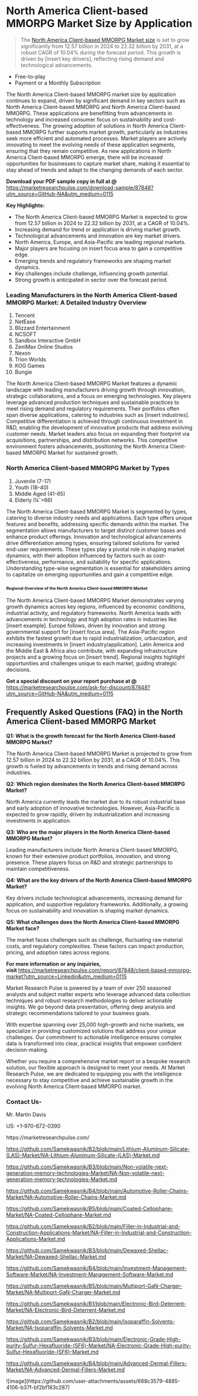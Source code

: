 <h1>North America Client-based MMORPG Market&nbsp;Size by Application</h1><blockquote><p>The <a href="https://marketresearchpulse.com/download-sample/87848?utm_source=GitHub-NA&amp;utm_medium=0115">North America Client-based MMORPG Market size</a> is set to grow significantly from 12.57 billion in 2024 to 22.32 billion by 2031, at a robust CAGR of 10.04% during the forecast period. This growth is driven by [insert key drivers], reflecting rising demand and technological advancements.</p></blockquote><ul><li>Free-to-play <li> Payment or a Monthly Subscription</li></ul><p>The North America Client-based MMORPG market size by application continues to expand, driven by significant demand in key sectors such as North America Client-based MMORPG and North America Client-based MMORPG. These applications are benefitting from advancements in technology and increased consumer focus on sustainability and cost-effectiveness. The growing adoption of solutions in North America Client-based MMORPG further supports market growth, particularly as industries seek more efficient and automated processes. Market players are actively innovating to meet the evolving needs of these application segments, ensuring that they remain competitive. As new applications in North America Client-based MMORPG emerge, there will be increased opportunities for businesses to capture market share, making it essential to stay ahead of trends and adapt to the changing demands of each sector.</p><p><strong>Download your PDF sample copy in full at @ </strong><a href="https://marketresearchpulse.com/download-sample/87848?utm_source=GitHub-NA&amp;utm_medium=0115">https://marketresearchpulse.com/download-sample/87848?utm_source=GitHub-NA&amp;utm_medium=0115</a></p><p><strong>Key Highlights: </strong></p><ul><li>The North America Client-based MMORPG Market is expected to grow from 12.57 billion in 2024 to 22.32 billion by 2031, at a CAGR of 10.04%.</li><li>Increasing demand for trend or application is driving market growth.</li><li>Technological advancements and innovation are key market drivers.</li><li>North America, Europe, and Asia-Pacific are leading regional markets.</li><li>Major players are focusing on insert focus area to gain a competitive edge.</li><li>Emerging trends and regulatory frameworks are shaping market dynamics.</li><li>Key challenges include challenge, influencing growth potential.</li><li>Strong growth is anticipated in sector over the forecast period.</li></ul><h3>Leading Manufacturers in the North America Client-based MMORPG Market: A Detailed Industry Overview</h3><ol><li>Tencent</li><li>NetEase</li><li>Blizzard Entertainment</li><li>NCSOFT</li><li>Sandbox Interactive GmbH</li><li>ZeniMax Online Studios</li><li>Nexon</li><li>Trion Worlds</li><li>KOG Games</li><li>Bungie</li></ol><div class="flex max-w-full flex-col flex-grow"><div class="min-h-8 text-message flex w-full flex-col items-end gap-2 whitespace-normal break-words [.text-message+&amp;]:mt-5" dir="auto" data-message-author-role="assistant" data-message-id="fd8432e4-4910-450d-b182-61b7bfb0a01f" data-message-model-slug="gpt-4o"><div class="flex w-full flex-col gap-1 empty:hidden first:pt-[3px]"><div class="markdown prose w-full break-words dark:prose-invert light"><p>The North America Client-based MMORPG Market features a dynamic landscape with leading manufacturers driving growth through innovation, strategic collaborations, and a focus on emerging technologies. Key players leverage advanced production techniques and sustainable practices to meet rising demand and regulatory requirements. Their portfolios often span diverse applications, catering to industries such as [insert industries]. Competitive differentiation is achieved through continuous investment in R&amp;D, enabling the development of innovative products that address evolving customer needs. Market leaders also focus on expanding their footprint via acquisitions, partnerships, and distribution networks. This competitive environment fosters advancements, positioning the North America Client-based MMORPG Market for sustained growth.</p></div></div></div></div><h3>North America Client-based MMORPG Market by Types</h3><ol><li>Juvenile (7-17) <li> Youth (18-40) <li> Middle Aged (41-65) <li> Elderly ï¼ˆ>66)</li></ol><div class="flex max-w-full flex-col flex-grow"><div class="min-h-8 text-message flex w-full flex-col items-end gap-2 whitespace-normal break-words [.text-message+&amp;]:mt-5" dir="auto" data-message-author-role="assistant" data-message-id="084470be-0bb7-4664-bddf-5156b4f41249" data-message-model-slug="gpt-4o-mini"><div class="flex w-full flex-col gap-1 empty:hidden first:pt-[3px]"><div class="markdown prose w-full break-words dark:prose-invert light"><p>The North America Client-based MMORPG Market is segmented by types, catering to diverse industry needs and applications. Each type offers unique features and benefits, addressing specific demands within the market. The segmentation allows manufacturers to target distinct customer bases and enhance product offerings. Innovation and technological advancements drive differentiation among types, ensuring tailored solutions for varied end-user requirements. These types play a pivotal role in shaping market dynamics, with their adoption influenced by factors such as cost-effectiveness, performance, and suitability for specific applications. Understanding type-wise segmentation is essential for stakeholders aiming to capitalize on emerging opportunities and gain a competitive edge.</p></div></div></div></div><h3><span style="font-size: 11px;">Regional Overview of the North America Client-based MMORPG Market</span></h3><div class="flex max-w-full flex-col flex-grow"><div class="min-h-8 text-message flex w-full flex-col items-end gap-2 whitespace-normal break-words [.text-message+&amp;]:mt-5" dir="auto" data-message-author-role="assistant" data-message-id="e9038762-ce64-4e30-91c9-9bd413514231" data-message-model-slug="gpt-4o-mini"><div class="flex w-full flex-col gap-1 empty:hidden first:pt-[3px]"><div class="markdown prose w-full break-words dark:prose-invert light"><p>The North America Client-based MMORPG Market demonstrates varying growth dynamics across key regions, influenced by economic conditions, industrial activity, and regulatory frameworks. North America leads with advancements in technology and high adoption rates in industries like [insert example]. Europe follows, driven by innovation and strong governmental support for [insert focus area]. The Asia-Pacific region exhibits the fastest growth due to rapid industrialization, urbanization, and increasing investments in [insert industry/application]. Latin America and the Middle East &amp; Africa also contribute, with expanding infrastructure projects and a growing focus on [insert trend]. Regional insights highlight opportunities and challenges unique to each market, guiding strategic decisions.</p></div></div></div></div><p><strong>Get a special discount on your report purchase at @ </strong><a href="https://marketresearchpulse.com/ask-for-discount/87848?utm_source=GitHub-NA&amp;utm_medium=0115">https://marketresearchpulse.com/ask-for-discount/87848?utm_source=GitHub-NA&amp;utm_medium=0115</a></p><h2>Frequently Asked Questions (FAQ) in the North America Client-based MMORPG Market</h2><p><strong>Q1: What is the growth forecast for the North America Client-based MMORPG Market?</strong></p><p>The North America Client-based MMORPG Market is projected to grow from 12.57 billion in 2024 to 22.32 billion by 2031, at a CAGR of 10.04%. This growth is fueled by advancements in trends and rising demand across industries.</p><p><strong>Q2: Which region dominates the North America Client-based MMORPG Market?</strong></p><p>North America currently leads the market due to its robust industrial base and early adoption of innovative technologies. However, Asia-Pacific is expected to grow rapidly, driven by industrialization and increasing investments in application.</p><p><strong>Q3: Who are the major players in the North America Client-based MMORPG Market?</strong></p><p>Leading manufacturers include North America Client-based MMORPG, known for their extensive product portfolios, innovation, and strong presence. These players focus on R&amp;D and strategic partnerships to maintain competitiveness.</p><p><strong>Q4: What are the key drivers of the North America Client-based MMORPG Market?</strong></p><p>Key drivers include technological advancements, increasing demand for application, and supportive regulatory frameworks. Additionally, a growing focus on sustainability and innovation is shaping market dynamics.</p><p><strong>Q5: What challenges does the North America Client-based MMORPG Market face?</strong></p><p>The market faces challenges such as challenge, fluctuating raw material costs, and regulatory complexities. These factors can impact production, pricing, and adoption rates across regions.</p><p><strong>For more information or any inquiries, visit&nbsp;</strong><a href="https://marketresearchpulse.com/report/87848/client-based-mmorpg-market?utm_source=Linkedin&utm_medium=0115">https://marketresearchpulse.com/report/87848/client-based-mmorpg-market?utm_source=Linkedin&utm_medium=0115</a></p><p>Market Research Pulse is powered by a team of over 250 seasoned analysts and subject matter experts who leverage advanced data collection techniques and robust research methodologies to deliver actionable insights. We go beyond data presentation, offering deep analysis and strategic recommendations tailored to your business goals.</p><p>With expertise spanning over 25,000 high-growth and niche markets, we specialize in providing customized solutions that address your unique challenges. Our commitment to actionable intelligence ensures complex data is transformed into clear, practical insights that empower confident decision-making.</p><p>Whether you require a comprehensive market report or a bespoke research solution, our flexible approach is designed to meet your needs. At Market Research Pulse, we are dedicated to equipping you with the intelligence necessary to stay competitive and achieve sustainable growth in the evolving North America Client-based MMORPG market.</p><h3><strong>Contact Us-</strong></h3><p>Mr. Martin Davis</p><p>US: +1-970-672-0390</p><p>https://marketresearchpulse.com/</p><p><a href="https://github.com/Samekwasnik/B2/blob/main/Lithium-Aluminum-Silicate-(LAS)-Market/NA-Lithium-Aluminum-Silicate-(LAS)-Market.md">https://github.com/Samekwasnik/B2/blob/main/Lithium-Aluminum-Silicate-(LAS)-Market/NA-Lithium-Aluminum-Silicate-(LAS)-Market.md</a></p><p><a href="https://github.com/Samekwasnik/B3/blob/main/Non-volatile-next-generation-memory-technologies-Market/NA-Non-volatile-next-generation-memory-technologies-Market.md">https://github.com/Samekwasnik/B3/blob/main/Non-volatile-next-generation-memory-technologies-Market/NA-Non-volatile-next-generation-memory-technologies-Market.md</a></p><p><a href="https://github.com/Samekwasnik/B4/blob/main/Automotive-Roller-Chains-Market/NA-Automotive-Roller-Chains-Market.md">https://github.com/Samekwasnik/B4/blob/main/Automotive-Roller-Chains-Market/NA-Automotive-Roller-Chains-Market.md</a></p><p><a href="https://github.com/Samekwasnik/B5/blob/main/Coated-Cellophane-Market/NA-Coated-Cellophane-Market.md">https://github.com/Samekwasnik/B5/blob/main/Coated-Cellophane-Market/NA-Coated-Cellophane-Market.md</a></p><p><a href="https://github.com/Samekwasnik/B2/blob/main/Filler-in-Industrial-and-Construction-Applications-Market/NA-Filler-in-Industrial-and-Construction-Applications-Market.md">https://github.com/Samekwasnik/B2/blob/main/Filler-in-Industrial-and-Construction-Applications-Market/NA-Filler-in-Industrial-and-Construction-Applications-Market.md</a></p><p><a href="https://github.com/Samekwasnik/B3/blob/main/Dewaxed-Shellac-Market/NA-Dewaxed-Shellac-Market.md">https://github.com/Samekwasnik/B3/blob/main/Dewaxed-Shellac-Market/NA-Dewaxed-Shellac-Market.md</a></p><p><a href="https://github.com/Samekwasnik/B4/blob/main/Investment-Management-Software-Market/NA-Investment-Management-Software-Market.md">https://github.com/Samekwasnik/B4/blob/main/Investment-Management-Software-Market/NA-Investment-Management-Software-Market.md</a></p><p><a href="https://github.com/Samekwasnik/B5/blob/main/Multiport-GaN-Charger-Market/NA-Multiport-GaN-Charger-Market.md">https://github.com/Samekwasnik/B5/blob/main/Multiport-GaN-Charger-Market/NA-Multiport-GaN-Charger-Market.md</a></p><p><a href="https://github.com/Samekwasnik/B1/blob/main/Electronic-Bird-Deterrent-Market/NA-Electronic-Bird-Deterrent-Market.md">https://github.com/Samekwasnik/B1/blob/main/Electronic-Bird-Deterrent-Market/NA-Electronic-Bird-Deterrent-Market.md</a></p><p><a href="https://github.com/Samekwasnik/B2/blob/main/Isoparaffin-Solvents-Market/NA-Isoparaffin-Solvents-Market.md">https://github.com/Samekwasnik/B2/blob/main/Isoparaffin-Solvents-Market/NA-Isoparaffin-Solvents-Market.md</a></p><p><a href="https://github.com/Samekwasnik/B3/blob/main/Electronic-Grade-High-purity-Sulfur-Hexafluoride-(SF6)-Market/NA-Electronic-Grade-High-purity-Sulfur-Hexafluoride-(SF6)-Market.md">https://github.com/Samekwasnik/B3/blob/main/Electronic-Grade-High-purity-Sulfur-Hexafluoride-(SF6)-Market/NA-Electronic-Grade-High-purity-Sulfur-Hexafluoride-(SF6)-Market.md</a></p><p><a href="https://github.com/Samekwasnik/B4/blob/main/Advanced-Dermal-Fillers-Market/NA-Advanced-Dermal-Fillers-Market.md">https://github.com/Samekwasnik/B4/blob/main/Advanced-Dermal-Fillers-Market/NA-Advanced-Dermal-Fillers-Market.md</a></p>
![image](https://github.com/user-attachments/assets/688c3579-4885-4106-b37f-bf2bf183c287)
